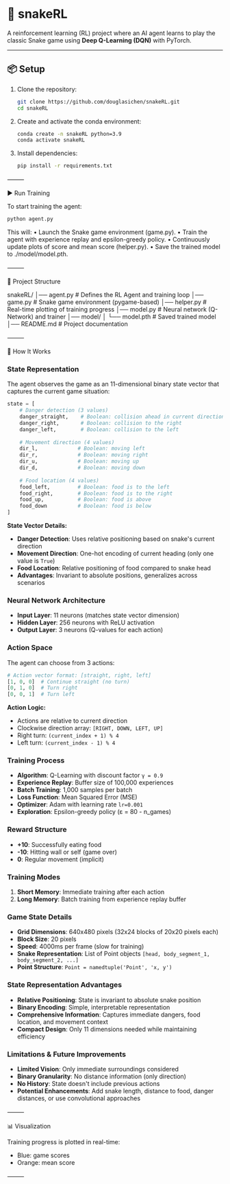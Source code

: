 # 🐍 snakeRL

A reinforcement learning (RL) project where an AI agent learns to play the classic Snake game using **Deep Q-Learning (DQN)** with PyTorch.

---

## 📦 Setup

1. Clone the repository:
   ```bash
   git clone https://github.com/douglasichen/snakeRL.git
   cd snakeRL
   ```

2. Create and activate the conda environment:
   ```bash
   conda create -n snakeRL python=3.9
   conda activate snakeRL
   ```

3. Install dependencies:
   ```bash
   pip install -r requirements.txt
   ```


⸻

▶️ Run Training

To start training the agent:

```bash
python agent.py
```

This will:
	•	Launch the Snake game environment (game.py).
	•	Train the agent with experience replay and epsilon-greedy policy.
	•	Continuously update plots of score and mean score (helper.py).
	•	Save the trained model to ./model/model.pth.

⸻

📁 Project Structure

snakeRL/
│── agent.py        # Defines the RL Agent and training loop
│── game.py         # Snake game environment (pygame-based)
│── helper.py       # Real-time plotting of training progress
│── model.py        # Neural network (Q-Network) and trainer
│── model/
│   └── model.pth   # Saved trained model
│── README.md       # Project documentation


⸻

🧠 How It Works

### State Representation
The agent observes the game as an 11-dimensional binary state vector that captures the current game situation:

```python
state = [
    # Danger detection (3 values)
    danger_straight,    # Boolean: collision ahead in current direction
    danger_right,       # Boolean: collision to the right
    danger_left,        # Boolean: collision to the left
    
    # Movement direction (4 values)
    dir_l,             # Boolean: moving left
    dir_r,             # Boolean: moving right
    dir_u,             # Boolean: moving up
    dir_d,             # Boolean: moving down
    
    # Food location (4 values)
    food_left,         # Boolean: food is to the left
    food_right,        # Boolean: food is to the right
    food_up,           # Boolean: food is above
    food_down          # Boolean: food is below
]
```

**State Vector Details:**
- **Danger Detection**: Uses relative positioning based on snake's current direction
- **Movement Direction**: One-hot encoding of current heading (only one value is `True`)
- **Food Location**: Relative positioning of food compared to snake head
- **Advantages**: Invariant to absolute positions, generalizes across scenarios

### Neural Network Architecture
- **Input Layer**: 11 neurons (matches state vector dimension)
- **Hidden Layer**: 256 neurons with ReLU activation
- **Output Layer**: 3 neurons (Q-values for each action)

### Action Space
The agent can choose from 3 actions:
```python
# Action vector format: [straight, right, left]
[1, 0, 0]  # Continue straight (no turn)
[0, 1, 0]  # Turn right
[0, 0, 1]  # Turn left
```

**Action Logic:**
- Actions are relative to current direction
- Clockwise direction array: `[RIGHT, DOWN, LEFT, UP]`
- Right turn: `(current_index + 1) % 4`
- Left turn: `(current_index - 1) % 4`

### Training Process
- **Algorithm**: Q-Learning with discount factor `γ = 0.9`
- **Experience Replay**: Buffer size of 100,000 experiences
- **Batch Training**: 1,000 samples per batch
- **Loss Function**: Mean Squared Error (MSE)
- **Optimizer**: Adam with learning rate `lr=0.001`
- **Exploration**: Epsilon-greedy policy (ε = 80 - n_games)

### Reward Structure
- **+10**: Successfully eating food
- **-10**: Hitting wall or self (game over)
- **0**: Regular movement (implicit)

### Training Modes
1. **Short Memory**: Immediate training after each action
2. **Long Memory**: Batch training from experience replay buffer

### Game State Details
- **Grid Dimensions**: 640x480 pixels (32x24 blocks of 20x20 pixels each)
- **Block Size**: 20 pixels
- **Speed**: 4000ms per frame (slow for training)
- **Snake Representation**: List of Point objects `[head, body_segment_1, body_segment_2, ...]`
- **Point Structure**: `Point = namedtuple('Point', 'x, y')`

### State Representation Advantages
- **Relative Positioning**: State is invariant to absolute snake position
- **Binary Encoding**: Simple, interpretable representation
- **Comprehensive Information**: Captures immediate dangers, food location, and movement context
- **Compact Design**: Only 11 dimensions needed while maintaining efficiency

### Limitations & Future Improvements
- **Limited Vision**: Only immediate surroundings considered
- **Binary Granularity**: No distance information (only direction)
- **No History**: State doesn't include previous actions
- **Potential Enhancements**: Add snake length, distance to food, danger distances, or use convolutional approaches

⸻

📊 Visualization

Training progress is plotted in real-time:
- Blue: game scores
- Orange: mean score

⸻
